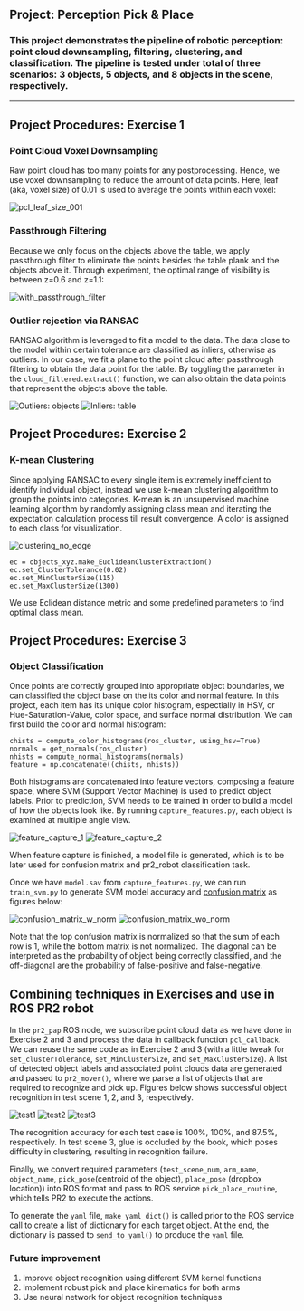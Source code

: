 ## Project: Perception Pick & Place
### This project demonstrates the pipeline of robotic perception: point cloud downsampling, filtering, clustering, and classification. The pipeline is tested under total of three scenarios: 3 objects, 5 objects, and 8 objects in the scene, respectively. 

[//]: # (Image Reference)

[test1]: ./img/test1.png
[test2]: ./img/test2.png
[test3]: ./img/test3.png
[pcl_leaf_size_001]: ./img/pcl_leaf_size_001.png
[pcl_leaf_size_01]: ./img/pcl_leaf_size_01.png
[no_passthrough_filter]: ./img/no_passthrough_filter.png
[with_passthrough_filter]: ./img/with_passthrough_filter.png
[extracted_inliers]: ./img/extracted_inliers.png
[extracted_outliers]: ./img/extracted_outliers.png
[clustering_no_edge]: ./img/clustering_no_edge.png
[feature_capture_1]: ./img/feature_capture_1.png
[feature_capture_2]: ./img/feature_capture_2.png
[feature_capture_3]: ./img/feature_capture_3.png
[confusion_matrix_w_norm]: ./img/confusion_matrix_w_norm.png
[confusion_matrix_wo_norm]: ./img/confusion_matrix_wo_norm.png

---
## Project Procedures: Exercise 1

### Point Cloud Voxel Downsampling
Raw point cloud has too many points for any postprocessing. Hence, we use voxel downsampling to reduce the amount of data points. Here, leaf (aka, voxel size) of 0.01 is used to average the points within each voxel:

![pcl_leaf_size_001]

### Passthrough Filtering
Because we only focus on the objects above the table, we apply passthrough filter to eliminate the points besides the table plank and the objects above it. Through experiment, the optimal range of visibility is between z=0.6 and z=1.1:

![with_passthrough_filter]

### Outlier rejection via RANSAC
RANSAC algorithm is leveraged to fit a model to the data. The data close to the model within certain tolerance are classified as inliers, otherwise as outliers. In our case, we fit a plane to the point cloud after passthrough filtering to obtain the data point for the table. By toggling the parameter in the `cloud_filtered.extract()` function, we can also obtain the data points that represent the objects above the table.

![Outliers: objects][extracted_outliers]
![Inliers: table][extracted_inliers]

## Project Procedures: Exercise 2
### K-mean Clustering
Since applying RANSAC to every single item is extremely inefficient to identify individual object, instead we use k-mean clustering algorithm to group the points into categories. K-mean is an unsupervised machine learning algorithm by randomly assigning class mean and iterating the expectation calculation process till result convergence. A color is assigned to each class for visualization.

![clustering_no_edge]

```
ec = objects_xyz.make_EuclideanClusterExtraction()
ec.set_ClusterTolerance(0.02)
ec.set_MinClusterSize(115)
ec.set_MaxClusterSize(1300)
```
We use Eclidean distance metric and some predefined parameters to find optimal class mean. 

## Project Procedures: Exercise 3
### Object Classification
Once points are correctly grouped into appropriate object boundaries, we can classified the object base on the its color and normal feature. In this project, each item has its unique color histogram, espectially in HSV, or Hue-Saturation-Value, color space, and surface normal distribution. We can first build the color and normal histogram:

```
chists = compute_color_histograms(ros_cluster, using_hsv=True)
normals = get_normals(ros_cluster)
nhists = compute_normal_histograms(normals)
feature = np.concatenate((chists, nhists))
```
Both histograms are concatenated into feature vectors, composing a feature space, where SVM (Support Vector Machine) is used to predict object labels. Prior to prediction, SVM needs to be trained in order to build a model of how the objects look like. By running `capture_features.py`, each object is examined at multiple angle view. 

![feature_capture_1]
![feature_capture_2]

When feature capture is finished, a model file is generated, which is to be later used for confusion matrix and pr2_robot classification task. 

Once we have `model.sav` from `capture_features.py`, we can run `train_svm.py` to generate SVM model accuracy and [confusion matrix](https://en.wikipedia.org/wiki/Confusion_matrix) as figures below:

![confusion_matrix_w_norm]
![confusion_matrix_wo_norm]

Note that the top confusion matrix is normalized so that the sum of each row is 1, while the bottom matrix is not normalized. The diagonal can be interpreted as the probability of object being correctly classified, and the off-diagonal are the probability of false-positive and false-negative. 


## Combining techniques in Exercises and use in ROS PR2 robot
In the `pr2_pap` ROS node, we subscribe point cloud data as we have done in Exercise 2 and 3 and process the data in callback function `pcl_callback`. We can reuse the same code as in Exercise 2 and 3 (with a little tweak for `set_clusterTolerance`, `set_MinClusterSize`, and `set_MaxClusterSize`). A list of detected object labels and associated point clouds data are generated and passed to `pr2_mover()`, where we parse a list of objects that are required to recognize and pick up. Figures below shows successful object recognition in test scene 1, 2, and 3, respectively.

![test1]
![test2]
![test3]

The recognition accuracy for each test case is 100%, 100%, and 87.5%, respectively. In test scene 3, glue is occluded by the book, which poses difficulty in clustering, resulting in recognition failure. 

Finally, we convert required parameters (`test_scene_num`, `arm_name`, `object_name`, `pick_pose`(centroid of the object), `place_pose` (dropbox location)) into ROS format and pass to ROS service `pick_place_routine`, which tells PR2 to execute the actions. 

To generate the `yaml` file, `make_yaml_dict()` is called prior to the ROS service call to create a list of dictionary for each target object. At the end, the dictionary is passed to `send_to_yaml()` to produce the `yaml` file.

### Future improvement
1. Improve object recognition using different SVM kernel functions
2. Implement robust pick and place kinematics for both arms
3. Use neural network for object recognition techniques 